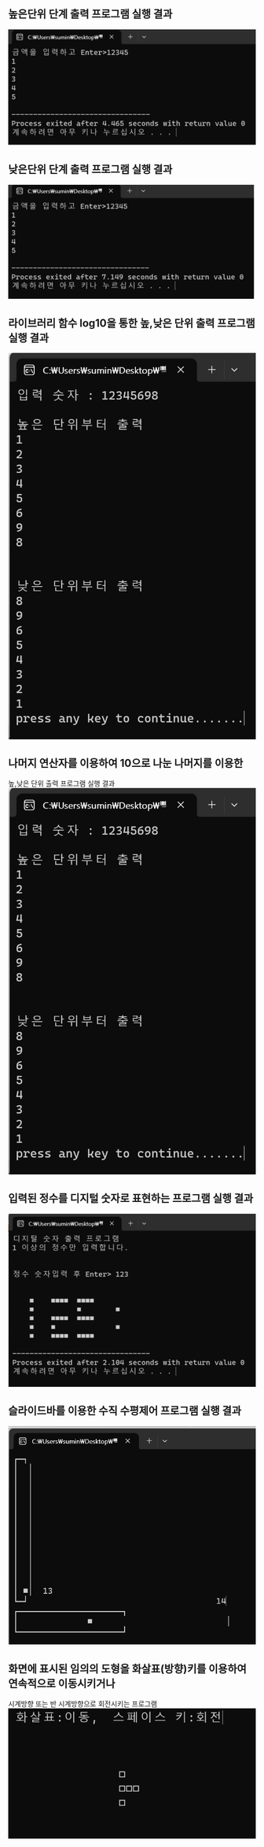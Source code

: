 ## 높은단위 단계 출력 프로그램 실행 결과
![Screenshot](./img/ex_01.png)

## 낮은단위 단계 출력 프로그램 실행 결과
![Screenshot](./img/ex_02.png)


## 라이브러리 함수 log10을 통한 높,낮은 단위 출력 프로그램 실행 결과
![Screenshot](./img/ex_03.png)


## 나머지 연산자를 이용하여 10으로 나눈 나머지를 이용한
   높,낮은 단위 출력 프로그램 실행 결과
![Screenshot](./img/ex_04.png)


## 입력된 정수를 디지털 숫자로 표현하는 프로그램 실행 결과
![Screenshot](./img/ex_05.png)


## 슬라이드바를 이용한 수직 수평제어 프로그램 실행 결과
![Screenshot](./img/ex_06.png)


## 화면에 표시된 임의의 도형을 화살표(방향)키를 이용하여 연속적으로 이동시키거나
시계방향 또는 반 시계방향으로 회전시키는 프로그램
![Screenshot](./img/ex_07.png)




